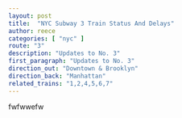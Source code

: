 ```yaml
---
layout: post
title:  "NYC Subway 3 Train Status And Delays"
author: reece
categories: [ "nyc" ]
route: "3"
description: "Updates to No. 3"
first_paragraph: "Updates to No. 3"
direction_out: "Downtown & Brooklyn"
direction_back: "Manhattan"
related_trains: "1,2,4,5,6,7"
---
```


fwfwwefw
